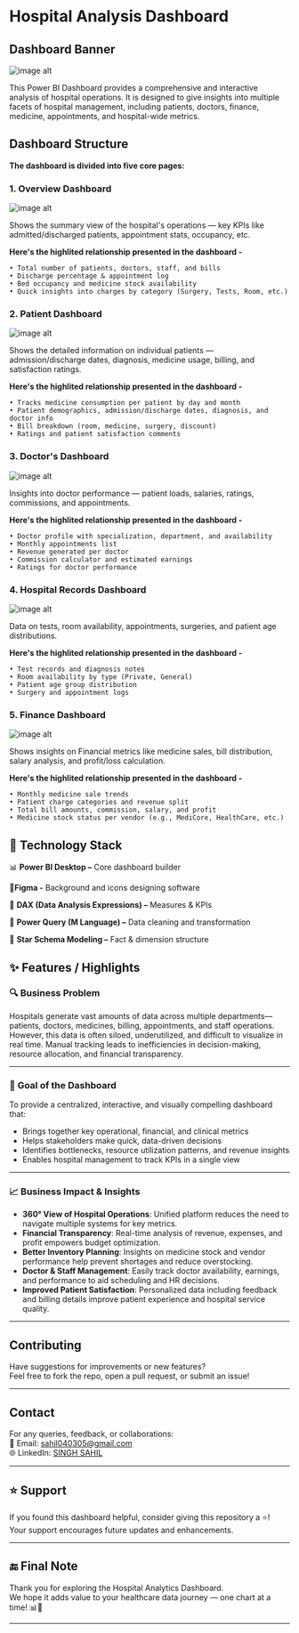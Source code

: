 
# Hospital Analysis Dashboard
## Dashboard Banner
![image alt](https://github.com/SirSahilSingh/hospital-analysis-dashboard/blob/38823697988e0bf4ab4f0ea4e41492677ed36386/Snapshots/hospital_dashboard_page-0001.jpg)

This Power BI Dashboard provides a comprehensive and interactive analysis of hospital operations. It is designed to give insights into multiple facets of hospital management, including patients, doctors, finance, medicine, appointments, and hospital-wide metrics.

## Dashboard Structure
__The dashboard is divided into five core pages:__
### 1. Overview Dashboard
![image alt](https://github.com/SirSahilSingh/hospital-analysis-dashboard/blob/8df2e50ae8ffe92914ebea4ca5c8ecbdfce73c4e/Snapshots/hospital_dashboard_page-0002.jpg)

Shows the summary view of the hospital's operations — key KPIs like admitted/discharged patients, appointment stats, occupancy, etc.

**Here's the highlited relationship presented in the dashboard -**  

    • Total number of patients, doctors, staff, and bills  
    • Discharge percentage & appointment log
    • Bed occupancy and medicine stock availability
    • Quick insights into charges by category (Surgery, Tests, Room, etc.)

### 2. Patient Dashboard
![image alt](https://github.com/SirSahilSingh/hospital-analysis-dashboard/blob/25826c4fb353721c8e7b1948aa75969515901e1e/Snapshots/hospital_dashboard_page-0003.jpg)

Shows the detailed information on individual patients — admission/discharge dates, diagnosis, medicine usage, billing, and satisfaction ratings.

**Here's the highlited relationship presented in the dashboard -**

    • Tracks medicine consumption per patient by day and month
    • Patient demographics, admission/discharge dates, diagnosis, and doctor info
    • Bill breakdown (room, medicine, surgery, discount)
    • Ratings and patient satisfaction comments

### 3. Doctor's Dashboard
![image alt](https://github.com/SirSahilSingh/hospital-analysis-dashboard/blob/25826c4fb353721c8e7b1948aa75969515901e1e/Snapshots/hospital_dashboard_page-0004.jpg)

Insights into doctor performance — patient loads, salaries, ratings, commissions, and appointments.

**Here's the highlited relationship presented in the dashboard -**

    • Doctor profile with specialization, department, and availability
    • Monthly appointments list
    • Revenue generated per doctor
    • Commission calculator and estimated earnings
    • Ratings for doctor performance

 ### 4. Hospital Records Dashboard
 ![image alt](https://github.com/SirSahilSingh/hospital-analysis-dashboard/blob/25826c4fb353721c8e7b1948aa75969515901e1e/Snapshots/hospital_dashboard_page-0005.jpg)   

 Data on tests, room availability, appointments, surgeries, and patient age distributions.

**Here's the highlited relationship presented in the dashboard -**

    • Test records and diagnosis notes
    • Room availability by type (Private, General)
    • Patient age group distribution
    • Surgery and appointment logs
   
 ### 5. Finance Dashboard
 ![image alt](https://github.com/SirSahilSingh/hospital-analysis-dashboard/blob/25826c4fb353721c8e7b1948aa75969515901e1e/Snapshots/hospital_dashboard_page-0006.jpg)   

Shows insights on Financial metrics like medicine sales, bill distribution, salary analysis, and profit/loss calculation.

**Here's the highlited relationship presented in the dashboard -**

    • Monthly medicine sale trends
    • Patient charge categories and revenue split
    • Total bill amounts, commission, salary, and profit
    • Medicine stock status per vendor (e.g., MediCore, HealthCare, etc.)

## 🧰 Technology Stack
📊 **Power BI Desktop –**  Core dashboard builder

🎨**Figma -** Background and icons designing software

🧠 __DAX (Data Analysis Expressions) –__  Measures & KPIs

🔄 __Power Query (M Language) –__  Data cleaning and transformation

🧱 __Star Schema Modeling –__  Fact & dimension structure  

## ✨ Features / Highlights
### 🔍 **Business Problem**
Hospitals generate vast amounts of data across multiple departments—patients, doctors, medicines, billing, appointments, and staff operations. However, this data is often siloed, underutilized, and difficult to visualize in real time. Manual tracking leads to inefficiencies in decision-making, resource allocation, and financial transparency.

---

### 🎯 **Goal of the Dashboard**
To provide a centralized, interactive, and visually compelling dashboard that:

- Brings together key operational, financial, and clinical metrics  
- Helps stakeholders make quick, data-driven decisions  
- Identifies bottlenecks, resource utilization patterns, and revenue insights  
- Enables hospital management to track KPIs in a single view

---

### 📈 **Business Impact & Insights**

-  **360° View of Hospital Operations**: Unified platform reduces the need to navigate multiple systems for key metrics.  
-  **Financial Transparency**: Real-time analysis of revenue, expenses, and profit empowers budget optimization.  
-  **Better Inventory Planning**: Insights on medicine stock and vendor performance help prevent shortages and reduce overstocking.  
-  **Doctor & Staff Management**: Easily track doctor availability, earnings, and performance to aid scheduling and HR decisions.  
-  **Improved Patient Satisfaction**: Personalized data including feedback and billing details improve patient experience and hospital service quality.

---

##  Contributing

Have suggestions for improvements or new features?  
Feel free to fork the repo, open a pull request, or submit an issue!

---

##  Contact

For any queries, feedback, or collaborations:  
📧 Email: sahil040305@gmail.com   
🌐 LinkedIn: [SINGH SAHIL](https://linkedin.com/in/sirsinghsahil)

---

## ⭐ Support

If you found this dashboard helpful, consider giving this repository a ⭐!  
Your support encourages future updates and enhancements.

---

## 🔚 Final Note

Thank you for exploring the Hospital Analytics Dashboard.  
We hope it adds value to your healthcare data journey — one chart at a time! 📊💙

---
